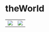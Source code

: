# theWorld

<div align=center>

|||
-|-
![](/out/modelosUML/diagrama001.svg)|![](/images/powershell.png)

</div>
